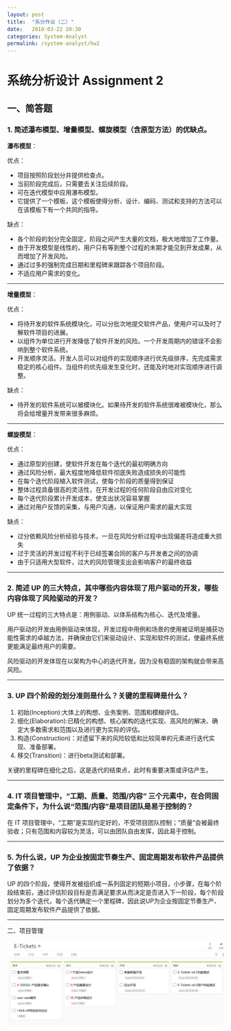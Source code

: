 ```yaml
---
layout: post
title:  "系分作业（二）"
date:   2018-03-22 20:30
categories: System-Analyst
permalink: /system-analyst/hw2
---
```


# 系统分析设计 Assignment 2

## 一、简答题

### 1. 简述瀑布模型、增量模型、螺旋模型（含原型方法）的优缺点。

**瀑布模型**：

优点：

* 项目按照阶段划分并提供检查点。
* 当前阶段完成后，只需要去关注后续阶段。
* 可在迭代模型中应用瀑布模型。
* 它提供了一个模板，这个模板使得分析、设计、编码、测试和支持的方法可以在该模板下有一个共同的指导。

缺点：

* 各个阶段的划分完全固定，阶段之间产生大量的文档，极大地增加了工作量。
* 由于开发模型是线性的，用户只有等到整个过程的末期才能见到开发成果，从而增加了开发风险。
* 通过过多的强制完成日期和里程碑来跟踪各个项目阶段。
* 不适应用户需求的变化。

---

**增量模型**：

优点：

* 将待开发的软件系统模块化，可以分批次地提交软件产品，使用户可以及时了解软件项目的进展。
* 以组件为单位进行开发降低了软件开发的风险。一个开发周期内的错误不会影响到整个软件系统。
* 开发顺序灵活。开发人员可以对组件的实现顺序进行优先级排序，先完成需求稳定的核心组件。当组件的优先级发生变化时，还能及时地对实现顺序进行调整。


缺点：

* 待开发的软件系统可以被模块化。如果待开发的软件系统很难被模块化，那么将会给增量开发带来很多麻烦。

---

**螺旋模型**：

优点：

* 通过原型的创建，使软件开发在每个迭代的最初明确方向
* 通过风险分析，最大程度地降低软件彻底失败造成损失的可能性
* 在每个迭代阶段植入软件测试，使每个阶段的质量得到保证
* 整体过程具备很高的灵活性，在开发过程的任何阶段自由应对变化
* 每个迭代阶段累计开发成本，使支出状况容易掌握
* 通过对用户反馈的采集，与用户沟通，以保证用户需求的最大实现

缺点：

* 过分依赖风险分析经验与技术，一旦在风险分析过程中出现偏差将造成重大损失
* 过于灵活的开发过程不利于已经签署合同的客户与开发者之间的协调
* 由于只适用大型软件，过大的风险管理支出会影响客户的最终收益

---

### 2. 简述 UP 的三大特点，其中哪些内容体现了用户驱动的开发，哪些内容体现了风险驱动的开发？

UP 统一过程的三大特点是：用例驱动、以体系结构为核心、迭代及增量。

用户驱动的开发由用例驱动来体现，开发过程中用例和场景的使用被证明是捕获功能性需求的卓越方法，并确保由它们来驱动设计、实现和软件的测试，使最终系统更能满足最终用户的需要。

风险驱动的开发体现在以架构为中心的迭代开发。因为没有稳固的架构就会带来高风险。

---

### 3. UP 四个阶段的划分准则是什么？关键的里程碑是什么？

1. 初始(Inception):大体上的构想、业务案例、范围和模糊评估。
2. 细化(Elaboration):已精化的构想、核心架构的迭代实现、高风险的解决、确定大多数需求和范围以及进行更为实际的评估。
3. 构造(Construction)：对遗留下来的风险较低和比较简单的元素进行迭代实现、准备部署。
4. 移交(Transition)：进行beta测试和部署。

关键的里程碑在细化之后，这是迭代的结束点，此时有重要决策或评估产生。

---

### 4. IT 项目管理中，“工期、质量、范围/内容” 三个元素中，在合同固定条件下，为什么说“范围/内容”是项目团队是易于控制的？

在 IT 项目管理中，“工期”是实现约定好的，不受项目团队控制；“质量”会被最终验收；只有范围和内容较为灵活，可以由团队自由发挥，因此易于控制。

---

### 5. 为什么说，UP 为企业按固定节奏生产、固定周期发布软件产品提供了依据？

UP 的四个阶段，使得开发被组织成一系列固定的短期小项目，小步骤，在每个阶段结束前，通过评估阶段目标是否满足要求从而决定是否进入下一阶段，每个阶段划分为多个迭代，每个迭代确定一个里程碑，因此说UP为企业按固定节奏生产、固定周期发布软件产品提供了依据。

----

二、项目管理

![](../images/system-analyst/task-kanban.jpg)



